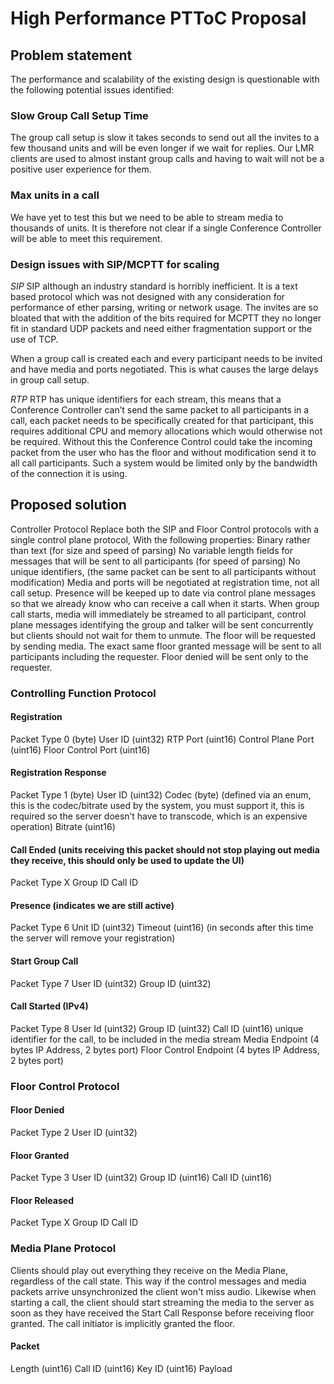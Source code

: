# High Performance PTToC Proposal

## Problem statement
The performance and scalability of the existing design is questionable with the following potential issues identified:

### Slow Group Call Setup Time
The group call setup is slow it takes seconds to send out all the invites to a few thousand units and will be even longer if we wait for replies. Our LMR clients are used to almost instant group calls and having to wait will not be a positive user experience for them.

### Max units in a call
We have yet to test this but we need to be able to stream media to thousands of units. It is therefore not clear if a single Conference Controller will be able to meet this requirement.

### Design issues with SIP/MCPTT for scaling
*SIP*
SIP although an industry standard is horribly inefficient. It is a text based protocol which was not designed with any consideration for performance of ether parsing, writing or network usage. The invites are so bloated that with the addition of the bits required for MCPTT they no longer fit in standard UDP packets and need either fragmentation support or the use of TCP.

When a group call is created each and every participant needs to be invited and have media and ports negotiated. This is what causes the large delays in group call setup.

*RTP*
RTP has unique identifiers for each stream, this means that a Conference Controller can’t send the same packet to all participants in a call, each packet needs to be specifically created for that participant, this requires additional CPU and memory allocations which would otherwise not be required. Without this the Conference Control could take the incoming packet from the user who has the floor and without modification send it to all call participants. Such a system would be limited only by the bandwidth of the connection it is using.

## Proposed solution
Controller Protocol
Replace both the SIP and Floor Control protocols with a single control plane protocol, With the following properties:
Binary rather than text (for size and speed of parsing)
No variable length fields for messages that will be sent to all participants  (for speed of parsing)
No unique identifiers, (the same packet can be sent to all participants without modification)
Media and ports will be negotiated at registration time, not all call setup.
Presence will be keeped up to date via control plane messages so that we already know who can receive a call when it starts.
When group call starts, media will immediately be streamed to all participant, control plane messages identifying the group and talker will be sent concurrently but clients should not wait for them to unmute.
The floor will be requested by sending media.
The exact same floor granted message will be sent to all participants including the requester.
Floor denied will be sent only to the requester.

### Controlling Function Protocol
#### Registration
Packet Type 0 (byte)
User ID (uint32)
RTP Port (uint16)
Control Plane Port (uint16)
Floor Control Port (uint16)

#### Registration Response
Packet Type 1 (byte)
User ID (uint32)
Codec (byte) (defined via an enum, this is the codec/bitrate used by the system, you must support it, this is required so the server doesn’t have to transcode, which is an expensive operation)
Bitrate (uint16)

#### Call Ended (units receiving this packet should not stop playing out media they receive, this should only be used to update the UI)
Packet Type X
Group ID
Call ID

#### Presence (indicates we are still active)
Packet Type 6
Unit ID (uint32)
Timeout (uint16) (in seconds after this time the server will remove your registration)

#### Start Group Call
Packet Type 7
User ID (uint32)
Group ID (uint32)

#### Call Started (IPv4)
Packet Type 8
User Id (uint32)
Group ID (uint32)
Call ID (uint16) unique identifier for the call, to be included in the media stream
Media Endpoint (4 bytes IP Address, 2 bytes port)
Floor Control Endpoint (4 bytes IP Address, 2 bytes port)

### Floor Control Protocol
#### Floor Denied
Packet Type 2
User ID (uint32)

#### Floor Granted
Packet Type 3
User ID (uint32) 
Group ID (uint16)
Call ID (uint16)

#### Floor Released
Packet Type X
Group ID
Call ID

### Media Plane Protocol
Clients should play out everything they receive on the Media Plane, regardless of the call state. This way if the control messages and media packets arrive unsynchronized the client won't miss audio.
Likewise when starting a call, the client should start streaming the media to the server as soon as they have received the Start Call Response before receiving floor granted. The call initiator is implicitly granted the floor.

#### Packet
Length (uint16)
Call ID (uint16)
Key ID (uint16)
Payload
